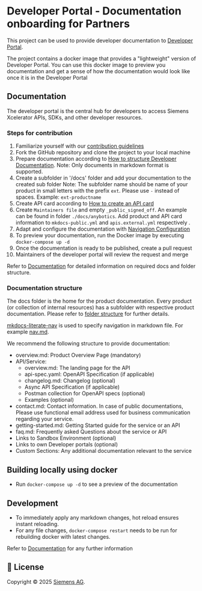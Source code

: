 # Developer Portal - Documentation onboarding for Partners

This project can be used to provide developer documentation to [Developer Portal](https://developer.siemens.com/).

The project contains a docker image that provides a "lightweight" version of Developer Portal. You can use this docker image to preview you documentation and get a sense of how the documentation would look like once it is in the Developer Portal

## Documentation

The developer portal is the central hub for developers to access Siemens Xcelerator APIs, SDKs, and other developer resources.

### Steps for contribution

1. Familiarize yourself with our [contribution guidelines](./docs/contribution-guidelines/documentation.md)
2. Fork the GitHub repository and clone the project to your local machine
3. Prepare documentation according to [How to structure Developer Documentation](./docs/contribution-guidelines/documentation.md#structure-for-developer-documentation).
    Note: Only documents in markdown format is supported.
4. Create a subfolder in '/docs' folder and add your documentation to the created sub folder
   Note: The subfolder name should be name of your product in small letters with the prefix `ext`. Please use `-` instead of spaces. Example: `ext-productname`
5. Create API card according to [How to create an API card](./docs/contribution-guidelines/documentation.md#api-cards)
6. Create `Maintainers file` and empty `_public_signed_off`. An example can be found in folder `./docs/anybotics`. Add product and API card information to `mkdocs-public.yml` and `apis.external.yml` respectively .
7. Adapt and configure the documentation with [Navigation Configuration](./docs/contribution-guidelines/documentation.md#navigation-configuration)
8. To preview your documentation, run the Docker image by executing `docker-compose up -d`
9. Once the documentation is ready to be published, create a  pull request
10. Maintainers of the developer portal will review the request and merge

Refer to [Documentation](./docs/contribution-guidelines/documentation.md) for detailed information on required docs and folder structure.

### Documentation structure

The docs folder is the home for the product documentation. Every product (or collection of internal resources) has a subfolder with respective product documentation.
Please refer to [folder structure](./docs/contribution-guidelines/documentation.md#developer-documentation) for further details.

[mkdocs-literate-nav](https://oprypin.github.io/mkdocs-literate-nav/) is used to specify navigation in markdown file. For example [nav.md](./docs/anybotics/nav.md).

We recommend the following structure to provide documentation:

- overview.md: Product Overview Page (mandatory)
- API/Service:
    - overview.md: The landing page for the API
    - api-spec.yaml: OpenAPI Specification (if applicable)
    - changelog.md: Changelog (optional)
    - Async API Specification (if applicable)
    - Postman collection for OpenAPI specs (optional)
    - Examples (optional)
- contact.md: Contact information. In case of public documentations, Please use functional email address used for business communication regarding your service.
- getting-started.md: Getting Started guide for the service or an API
- faq.md: Frequently asked Questions about the service or API
- Links to Sandbox Environment (optional)
- Links to own Developer portals (optional)
- Custom Sections: Any additional documentation relevant to the service

## Building locally using docker

- Run `docker-compose up -d` to see a preview of the documentation

## Development

- To immediately apply any markdown changes, hot reload ensures instant reloading.
- For any file changes, `docker-compose restart` needs to be run for rebuilding docker with latest changes.

Refer to [Documentation](./docs/contribution-guidelines/documentation.md) for any further information

## 📝 License

Copyright © 2025 [Siemens AG](https://www.siemens.com/).
